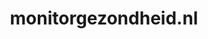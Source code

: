 ---
layout: post
title: "monitorgezondheid.nl"
internal_url: "/dutchgov/monitorgezondheid.nl.html"
subdomains_count: 3
all_subdomains_count: 5
urls_count: 2
ssl_rank: 0
http_rank: 65
url_link: /data/monitorgezondheid.nl/urls.txt
all_subdomains_link: /data/monitorgezondheid.nl/all_subdomains.txt
subdomains_link: /data/monitorgezondheid.nl/subdomains.txt
categories: dutchgov
---